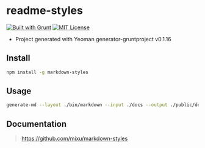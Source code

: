 # readme-styles

[![Built with Grunt][grunt-img]](http://gruntjs.com/) [![MIT License][license-img]][license-url]

* Project generated with Yeoman generator-gruntproject v0.1.16

## Install
```bash
npm install -g markdown-styles
```

## Usage
```bash
generate-md --layout ./bin/markdown --input ./docs --output ./public/docs
```

## Documentation
> https://github.com/mixu/markdown-styles

[grunt-img]: https://cdn.gruntjs.com/builtwith.png
[license-img]: http://img.shields.io/badge/license-MIT-blue.svg?style=flat-square
[license-url]: LICENSE-MIT

[coverall-url]: https://coveralls.io/r/sixertoy/readme-styles
[coverall-img]: https://img.shields.io/coveralls/sixertoy/readme-styles.svg?style=flat-square

[travis-url]: https://travis-ci.org/sixertoy/readme-styles
[travis-img]: http://img.shields.io/travis/sixertoy/readme-styles.svg?style=flat-square
